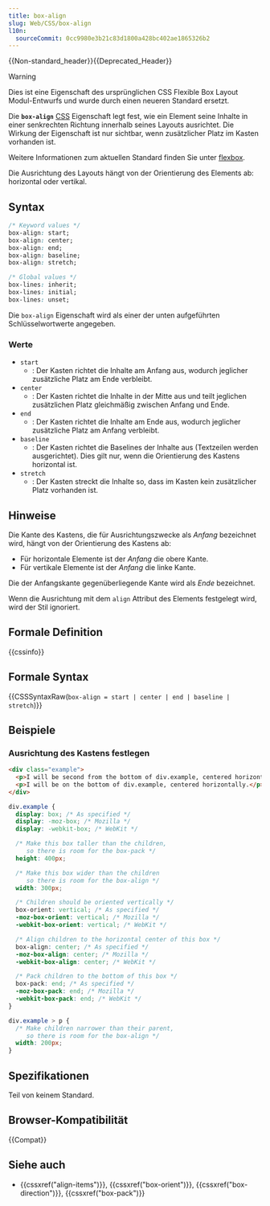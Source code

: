 ```yaml
---
title: box-align
slug: Web/CSS/box-align
l10n:
  sourceCommit: 0cc9980e3b21c83d1800a428bc402ae1865326b2
---
```


{{Non-standard_header}}{{Deprecated_Header}}

> [!WARNING]
> Dies ist eine Eigenschaft des ursprünglichen CSS Flexible Box Layout Modul-Entwurfs und wurde durch einen neueren Standard ersetzt.

Die **`box-align`** [CSS](/de/docs/Web/CSS) Eigenschaft legt fest, wie ein Element seine Inhalte in einer senkrechten Richtung innerhalb seines Layouts ausrichtet. Die Wirkung der Eigenschaft ist nur sichtbar, wenn zusätzlicher Platz im Kasten vorhanden ist.

Weitere Informationen zum aktuellen Standard finden Sie unter [flexbox](/de/docs/Web/CSS/CSS_flexible_box_layout/Basic_concepts_of_flexbox).

Die Ausrichtung des Layouts hängt von der Orientierung des Elements ab: horizontal oder vertikal.

## Syntax

```css
/* Keyword values */
box-align: start;
box-align: center;
box-align: end;
box-align: baseline;
box-align: stretch;

/* Global values */
box-lines: inherit;
box-lines: initial;
box-lines: unset;
```

Die `box-align` Eigenschaft wird als einer der unten aufgeführten Schlüsselwortwerte angegeben.

### Werte

- `start`
  - : Der Kasten richtet die Inhalte am Anfang aus, wodurch jeglicher zusätzliche Platz am Ende verbleibt.
- `center`
  - : Der Kasten richtet die Inhalte in der Mitte aus und teilt jeglichen zusätzlichen Platz gleichmäßig zwischen Anfang und Ende.
- `end`
  - : Der Kasten richtet die Inhalte am Ende aus, wodurch jeglicher zusätzliche Platz am Anfang verbleibt.
- `baseline`
  - : Der Kasten richtet die Baselines der Inhalte aus (Textzeilen werden ausgerichtet). Dies gilt nur, wenn die Orientierung des Kastens horizontal ist.
- `stretch`
  - : Der Kasten streckt die Inhalte so, dass im Kasten kein zusätzlicher Platz vorhanden ist.

## Hinweise

Die Kante des Kastens, die für Ausrichtungszwecke als _Anfang_ bezeichnet wird, hängt von der Orientierung des Kastens ab:

- Für horizontale Elemente ist der _Anfang_ die obere Kante.
- Für vertikale Elemente ist der _Anfang_ die linke Kante.

Die der Anfangskante gegenüberliegende Kante wird als _Ende_ bezeichnet.

Wenn die Ausrichtung mit dem `align` Attribut des Elements festgelegt wird, wird der Stil ignoriert.

## Formale Definition

{{cssinfo}}

## Formale Syntax

{{CSSSyntaxRaw(`box-align = start | center | end | baseline | stretch`)}}

## Beispiele

### Ausrichtung des Kastens festlegen

```html
<div class="example">
  <p>I will be second from the bottom of div.example, centered horizontally.</p>
  <p>I will be on the bottom of div.example, centered horizontally.</p>
</div>
```

```css
div.example {
  display: box; /* As specified */
  display: -moz-box; /* Mozilla */
  display: -webkit-box; /* WebKit */

  /* Make this box taller than the children,
     so there is room for the box-pack */
  height: 400px;

  /* Make this box wider than the children
     so there is room for the box-align */
  width: 300px;

  /* Children should be oriented vertically */
  box-orient: vertical; /* As specified */
  -moz-box-orient: vertical; /* Mozilla */
  -webkit-box-orient: vertical; /* WebKit */

  /* Align children to the horizontal center of this box */
  box-align: center; /* As specified */
  -moz-box-align: center; /* Mozilla */
  -webkit-box-align: center; /* WebKit */

  /* Pack children to the bottom of this box */
  box-pack: end; /* As specified */
  -moz-box-pack: end; /* Mozilla */
  -webkit-box-pack: end; /* WebKit */
}

div.example > p {
  /* Make children narrower than their parent,
     so there is room for the box-align */
  width: 200px;
}
```

## Spezifikationen

Teil von keinem Standard.

## Browser-Kompatibilität

{{Compat}}

## Siehe auch

- {{cssxref("align-items")}}, {{cssxref("box-orient")}}, {{cssxref("box-direction")}}, {{cssxref("box-pack")}}
